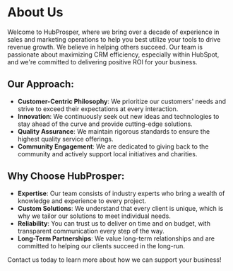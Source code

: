 # About Us

Welcome to HubProsper, where we bring over a decade of experience in sales and marketing operations to help you best utilize your tools to drive revenue growth. We believe in helping others succeed. Our team is passionate about maximizing CRM efficiency, especially within HubSpot, and we're committed to delivering positive ROI for your business.

## Our Approach:

- **Customer-Centric Philosophy**: We prioritize our customers' needs and strive to exceed their expectations at every interaction.
- **Innovation**: We continuously seek out new ideas and technologies to stay ahead of the curve and provide cutting-edge solutions.
- **Quality Assurance**: We maintain rigorous standards to ensure the highest quality service offerings.
- **Community Engagement**: We are dedicated to giving back to the community and actively support local initiatives and charities.

## Why Choose HubProsper:

- **Expertise**: Our team consists of industry experts who bring a wealth of knowledge and experience to every project.
- **Custom Solutions**: We understand that every client is unique, which is why we tailor our solutions to meet individual needs.
- **Reliability**: You can trust us to deliver on time and on budget, with transparent communication every step of the way.
- **Long-Term Partnerships**: We value long-term relationships and are committed to helping our clients succeed in the long-run.

Contact us today to learn more about how we can support your business!
